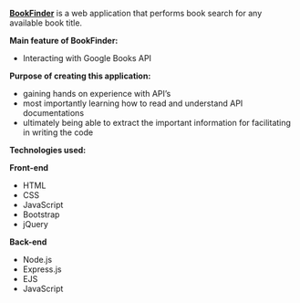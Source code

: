 [**BookFinder**](https://findyourbook.herokuapp.com/) is a web application that performs book search for any available book title.

**Main feature of BookFinder:**
-	Interacting with Google Books API 

**Purpose of creating this application:**
-	gaining hands on experience with API’s 
-	most importantly learning how to read and understand API documentations 
-	ultimately being able to extract the important information for facilitating in writing the code

**Technologies used:**

**Front-end**
* HTML
*	CSS
*	JavaScript
*	Bootstrap
*	jQuery

**Back-end**
*	Node.js
* Express.js
*	EJS
*	JavaScript
